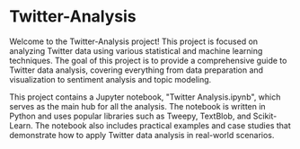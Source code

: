 # Twitter-Analysis

Welcome to the Twitter-Analysis project! This project is focused on analyzing Twitter data using various statistical and machine learning techniques. The goal of this project is to provide a comprehensive guide to Twitter data analysis, covering everything from data preparation and visualization to sentiment analysis and topic modeling.

This project contains a Jupyter notebook, "Twitter Analysis.ipynb", which serves as the main hub for all the analysis. The notebook is written in Python and uses popular libraries such as Tweepy, TextBlob, and Scikit-Learn. The notebook also includes practical examples and case studies that demonstrate how to apply Twitter data analysis in real-world scenarios.
